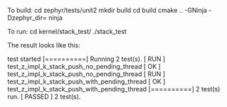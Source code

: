 To build:
cd zephyr/tests/unit2
mkdir build
cd build
cmake .. -GNinja -Dzephyr_dir=<zephyr folder of this repo>
ninja

To run:
cd kernel/stack_test/
./stack_test

The result looks like this:

test started
[==========] Running 2 test(s).
[ RUN      ] test_z_impl_k_stack_push_no_pending_thread
[       OK ] test_z_impl_k_stack_push_no_pending_thread
[ RUN      ] test_z_impl_k_stack_push_with_pending_thread
[       OK ] test_z_impl_k_stack_push_with_pending_thread
[==========] 2 test(s) run.
[  PASSED  ] 2 test(s).

